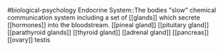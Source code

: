 #biological-psychology 
Endocrine System::The bodies "slow" chemical communication system including a set of [[glands]] which secrete [[hormones]] into the bloodstream.
[[pineal gland]]
[[pituitary gland]]
[[parathyroid glands]]
[[thyroid gland]]
[[adrenal gland]]
[[pancreas]]
[[ovary]]
testis